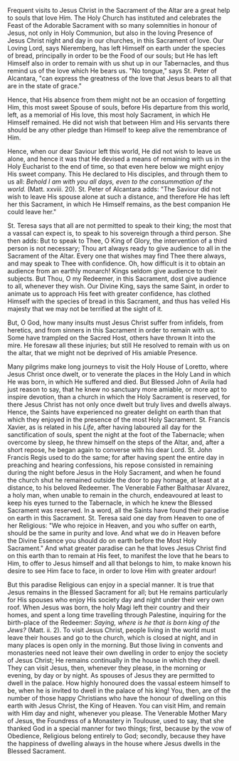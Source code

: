 
Frequent visits to Jesus Christ in the Sacrament of the Altar are a great help to souls that love Him. The Holy Church has instituted and celebrates the Feast of the Adorable Sacrament with so many solemnities in honour of Jesus, not only in Holy Communion, but also in the loving Presence of Jesus Christ night and day in our churches, in this Sacrament of love. Our Loving Lord, says Nieremberg, has left Himself on earth under the species of bread, principally in order to be the Food of our souls; but He has left Himself also in order to remain with us shut up in our Tabernacles, and thus remind us of the love which He bears us. \"No tongue,\" says St. Peter of Alcantara, \"can express the greatness of the love that Jesus bears to all that are in the state of grace.\"

Hence, that His absence from them might not be an occasion of forgetting Him, this most sweet Spouse of souls, before His departure from this world, left, as a memorial of His love, this most holy Sacrament, in which He Himself remained. He did not wish that between Him and His servants there should be any other pledge than Himself to keep alive the remembrance of Him.

Hence, when our dear Saviour left this world, He did not wish to leave us alone, and hence it was that He devised a means of remaining with us in the Holy Eucharist to the end of time, so that even here below we might enjoy His sweet company. This He declared to His disciples, and through them to us all: *Behold I am with you all days, even to the consummation of the world.* (Matt. xxviii. 20). St. Peter of Alcantara adds: \"The Saviour did not wish to leave His spouse alone at such a distance, and therefore He has left her this Sacrament, in which He Himself remains, as the best companion He could leave her.\"

St. Teresa says that all are not permitted to speak to their king; the most that a vassal can expect is, to speak to his sovereign through a third person. She then adds: But to speak to Thee, O King of Glory, the intervention of a third person is not necessary; Thou art always ready to give audience to all in the Sacrament of the Altar. Every one that wishes may find Thee there always, and may speak to Thee with confidence. Oh, how difficult is it to obtain an audience from an earthly monarch! Kings seldom give audience to their subjects. But Thou, O my Redeemer, in this Sacrament, dost give audience to all, whenever they wish. Our Divine King, says the same Saint, in order to animate us to approach His feet with greater confidence, has clothed Himself with the species of bread in this Sacrament, and thus has veiled His majesty that we may not be terrified at the sight of it.

But, O God, how many insults must Jesus Christ suffer from infidels, from heretics, and from sinners in this Sacrament in order to remain with us. Some have trampled on the Sacred Host, others have thrown It into the mire. He foresaw all these injuries; but still He resolved to remain with us on the altar, that we might not be deprived of His amiable Presence.

Many pilgrims make long journeys to visit the Holy House of Loretto, where Jesus Christ once dwelt, or to venerate the places in the Holy Land in which He was born, in which He suffered and died. But Blessed John of Avila had just reason to say, that he knew no sanctuary more amiable, or more apt to inspire devotion, than a church in which the Holy Sacrament is reserved, for there Jesus Christ has not only once dwelt but truly lives and dwells always. Hence, the Saints have experienced no greater delight on earth than that which they enjoyed in the presence of the most Holy Sacrament. St. Francis Xavier, as is related in his *Life*, after having laboured all day for the sanctification of souls, spent the night at the foot of the Tabernacle; when overcome by sleep, he threw himself on the steps of the Altar, and, after a short repose, he began again to converse with his dear Lord. St. John Francis Regis used to do the same; for after having spent the entire day in preaching and hearing confessions, his repose consisted in remaining during the night before Jesus in the Holy Sacrament, and when he found the church shut he remained outside the door to pay homage, at least at a distance, to his beloved Redeemer. The Venerable Father Balthasar Alvarez, a holy man, when unable to remain in the church, endeavoured at least to keep his eyes turned to the Tabernacle, in which he knew the Blessed Sacrament was reserved. In a word, all the Saints have found their paradise on earth in this Sacrament. St. Teresa said one day from Heaven to one of her Religious: \"We who rejoice in Heaven, and you who suffer on earth, should be the same in purity and love. And what we do in Heaven before the Divine Essence you should do on earth before the Most Holy Sacrament.\" And what greater paradise can he that loves Jesus Christ find on this earth than to remain at His feet, to manifest the love that he bears to Him, to offer to Jesus himself and all that belongs to him, to make known his desire to see Him face to face, in order to love Him with greater ardour!

But this paradise Religious can enjoy in a special manner. It is true that Jesus remains in the Blessed Sacrament for all; but He remains particularly for His spouses who enjoy His society day and night under their very own roof. When Jesus was born, the holy Magi left their country and their homes, and spent a long time travelling through Palestine, inquiring for the birth-place of the Redeemer: *Saying, where is he that is born king of the Jews?* (Matt. ii. 2). To visit Jesus Christ, people living in the world must leave their houses and go to the church, which is closed at night, and in many places is open only in the morning. But those living in convents and monasteries need not leave their own dwelling in order to enjoy the society of Jesus Christ; He remains continually in the house in which they dwell. They can visit Jesus, then, whenever they please, in the morning or evening, by day or by night. As spouses of Jesus they are permitted to dwell in the palace. How highly honoured does the vassal esteem himself to be, when he is invited to dwell in the palace of his king! You, then, are of the number of those happy Christians who have the honour of dwelling on this earth with Jesus Christ, the King of Heaven. You can visit Him, and remain with Him day and night, whenever you please. The Venerable Mother Mary of Jesus, the Foundress of a Monastery in Toulouse, used to say, that she thanked God in a special manner for two things; first, because by the vow of Obedience, Religious belong entirely to God; secondly, because they have the happiness of dwelling always in the house where Jesus dwells in the Blessed Sacrament.

